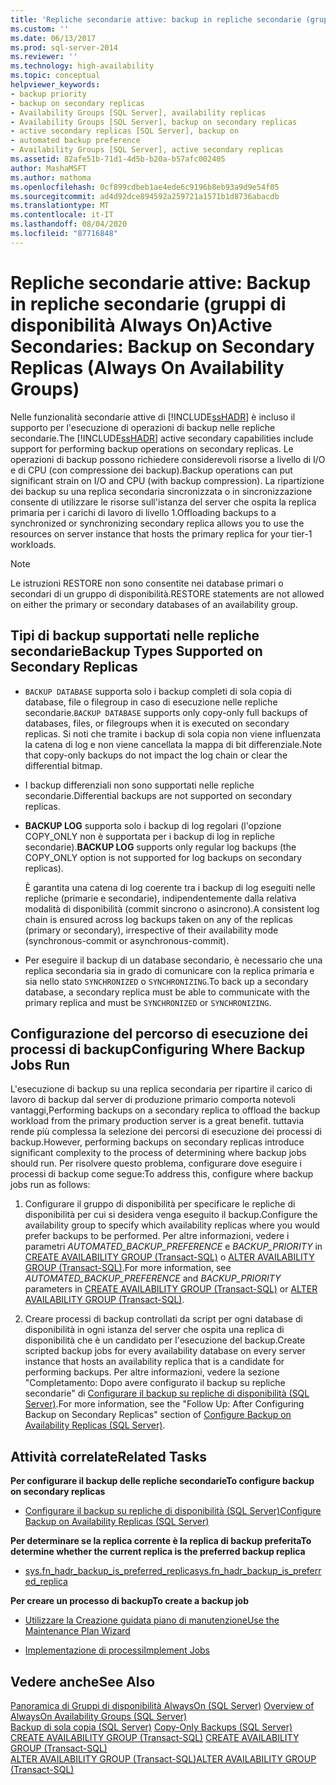 ```yaml
---
title: 'Repliche secondarie attive: backup in repliche secondarie (gruppi di disponibilità Always On) | Microsoft Docs'
ms.custom: ''
ms.date: 06/13/2017
ms.prod: sql-server-2014
ms.reviewer: ''
ms.technology: high-availability
ms.topic: conceptual
helpviewer_keywords:
- backup priority
- backup on secondary replicas
- Availability Groups [SQL Server], availability replicas
- Availability Groups [SQL Server], backup on secondary replicas
- active secondary replicas [SQL Server], backup on
- automated backup preference
- Availability Groups [SQL Server], active secondary replicas
ms.assetid: 82afe51b-71d1-4d5b-b20a-b57afc002405
author: MashaMSFT
ms.author: mathoma
ms.openlocfilehash: 0cf899cdbeb1ae4ede6c9196b8eb93a9d9e54f05
ms.sourcegitcommit: ad4d92dce894592a259721a1571b1d8736abacdb
ms.translationtype: MT
ms.contentlocale: it-IT
ms.lasthandoff: 08/04/2020
ms.locfileid: "87716848"
---
```

# <a name="active-secondaries-backup-on-secondary-replicas-always-on-availability-groups"></a><span data-ttu-id="9b332-102">Repliche secondarie attive: Backup in repliche secondarie (gruppi di disponibilità Always On)</span><span class="sxs-lookup"><span data-stu-id="9b332-102">Active Secondaries: Backup on Secondary Replicas (Always On Availability Groups)</span></span>
  <span data-ttu-id="9b332-103">Nelle funzionalità secondarie attive di [!INCLUDE[ssHADR](../../../includes/sshadr-md.md)] è incluso il supporto per l'esecuzione di operazioni di backup nelle repliche secondarie.</span><span class="sxs-lookup"><span data-stu-id="9b332-103">The [!INCLUDE[ssHADR](../../../includes/sshadr-md.md)] active secondary capabilities include support for performing backup operations on secondary replicas.</span></span> <span data-ttu-id="9b332-104">Le operazioni di backup possono richiedere considerevoli risorse a livello di I/O e di CPU (con compressione dei backup).</span><span class="sxs-lookup"><span data-stu-id="9b332-104">Backup operations can put significant strain on I/O and CPU (with backup compression).</span></span> <span data-ttu-id="9b332-105">La ripartizione dei backup su una replica secondaria sincronizzata o in sincronizzazione consente di utilizzare le risorse sull'istanza del server che ospita la replica primaria per i carichi di lavoro di livello 1.</span><span class="sxs-lookup"><span data-stu-id="9b332-105">Offloading backups to a synchronized or synchronizing secondary replica allows you to use the resources on server instance that hosts the primary replica for your tier-1 workloads.</span></span>  
  
> [!NOTE]  
>  <span data-ttu-id="9b332-106">Le istruzioni RESTORE non sono consentite nei database primari o secondari di un gruppo di disponibilità.</span><span class="sxs-lookup"><span data-stu-id="9b332-106">RESTORE statements are not allowed on either the primary or secondary databases of an availability group.</span></span>  
  
  
  
##  <a name="backup-types-supported-on-secondary-replicas"></a><a name="SupportedBuTypes"></a> <span data-ttu-id="9b332-107">Tipi di backup supportati nelle repliche secondarie</span><span class="sxs-lookup"><span data-stu-id="9b332-107">Backup Types Supported on Secondary Replicas</span></span>  
  
-   <span data-ttu-id="9b332-108">`BACKUP DATABASE` supporta solo i backup completi di sola copia di database, file o filegroup in caso di esecuzione nelle repliche secondarie.</span><span class="sxs-lookup"><span data-stu-id="9b332-108">`BACKUP DATABASE` supports only copy-only full backups of databases, files, or filegroups when it is executed on secondary replicas.</span></span> <span data-ttu-id="9b332-109">Si noti che tramite i backup di sola copia non viene influenzata la catena di log e non viene cancellata la mappa di bit differenziale.</span><span class="sxs-lookup"><span data-stu-id="9b332-109">Note that copy-only backups do not impact the log chain or clear the differential bitmap.</span></span>  
  
-   <span data-ttu-id="9b332-110">I backup differenziali non sono supportati nelle repliche secondarie.</span><span class="sxs-lookup"><span data-stu-id="9b332-110">Differential backups are not supported on secondary replicas.</span></span>  
  
-   <span data-ttu-id="9b332-111">**BACKUP LOG** supporta solo i backup di log regolari (l'opzione COPY_ONLY non è supportata per i backup di log in repliche secondarie).</span><span class="sxs-lookup"><span data-stu-id="9b332-111">**BACKUP LOG** supports only regular log backups (the COPY_ONLY option is not supported for log backups on secondary replicas).</span></span>  
  
     <span data-ttu-id="9b332-112">È garantita una catena di log coerente tra i backup di log eseguiti nelle repliche (primarie e secondarie), indipendentemente dalla relativa modalità di disponibilità (commit sincrono o asincrono).</span><span class="sxs-lookup"><span data-stu-id="9b332-112">A consistent log chain is ensured across log backups taken on any of the replicas (primary or secondary), irrespective of their availability mode (synchronous-commit or asynchronous-commit).</span></span>  
  
-   <span data-ttu-id="9b332-113">Per eseguire il backup di un database secondario, è necessario che una replica secondaria sia in grado di comunicare con la replica primaria e sia nello stato `SYNCHRONIZED` o `SYNCHRONIZING`.</span><span class="sxs-lookup"><span data-stu-id="9b332-113">To back up a secondary database, a secondary replica must be able to communicate with the primary replica and must be `SYNCHRONIZED` or `SYNCHRONIZING`.</span></span>  
  
##  <a name="configuring-where-backup-jobs-run"></a><a name="WhereBuJobsRun"></a><span data-ttu-id="9b332-114">Configurazione del percorso di esecuzione dei processi di backup</span><span class="sxs-lookup"><span data-stu-id="9b332-114">Configuring Where Backup Jobs Run</span></span>  
 <span data-ttu-id="9b332-115">L'esecuzione di backup su una replica secondaria per ripartire il carico di lavoro di backup dal server di produzione primario comporta notevoli vantaggi,</span><span class="sxs-lookup"><span data-stu-id="9b332-115">Performing backups on a secondary replica to offload the backup workload from the primary production server is a great benefit.</span></span> <span data-ttu-id="9b332-116">tuttavia rende più complessa la selezione dei percorsi di esecuzione dei processi di backup.</span><span class="sxs-lookup"><span data-stu-id="9b332-116">However, performing backups on secondary replicas introduce significant complexity to the process of determining where backup jobs should run.</span></span> <span data-ttu-id="9b332-117">Per risolvere questo problema, configurare dove eseguire i processi di backup come segue:</span><span class="sxs-lookup"><span data-stu-id="9b332-117">To address this, configure where backup jobs run as follows:</span></span>  
  
1.  <span data-ttu-id="9b332-118">Configurare il gruppo di disponibilità per specificare le repliche di disponibilità per cui si desidera venga eseguito il backup.</span><span class="sxs-lookup"><span data-stu-id="9b332-118">Configure the availability group to specify which availability replicas where you would prefer backups to be performed.</span></span> <span data-ttu-id="9b332-119">Per altre informazioni, vedere i parametri *AUTOMATED_BACKUP_PREFERENCE* e *BACKUP_PRIORITY* in [CREATE AVAILABILITY GROUP &#40;Transact-SQL&#41;](/sql/t-sql/statements/create-availability-group-transact-sql) o [ALTER AVAILABILITY GROUP &#40;Transact-SQL&#41;](/sql/t-sql/statements/alter-availability-group-transact-sql).</span><span class="sxs-lookup"><span data-stu-id="9b332-119">For more information, see *AUTOMATED_BACKUP_PREFERENCE* and *BACKUP_PRIORITY* parameters in [CREATE AVAILABILITY GROUP &#40;Transact-SQL&#41;](/sql/t-sql/statements/create-availability-group-transact-sql) or [ALTER AVAILABILITY GROUP &#40;Transact-SQL&#41;](/sql/t-sql/statements/alter-availability-group-transact-sql).</span></span>  
  
2.  <span data-ttu-id="9b332-120">Creare processi di backup controllati da script per ogni database di disponibilità in ogni istanza del server che ospita una replica di disponibilità che è un candidato per l'esecuzione del backup.</span><span class="sxs-lookup"><span data-stu-id="9b332-120">Create scripted backup jobs for every availability database on every server instance that hosts an availability replica that is a candidate for performing backups.</span></span> <span data-ttu-id="9b332-121">Per altre informazioni, vedere la sezione "Completamento: Dopo avere configurato il backup su repliche secondarie" di [Configurare il backup su repliche di disponibilità &#40;SQL Server&#41;](configure-backup-on-availability-replicas-sql-server.md).</span><span class="sxs-lookup"><span data-stu-id="9b332-121">For more information, see the "Follow Up: After Configuring Backup on Secondary Replicas" section of [Configure Backup on Availability Replicas &#40;SQL Server&#41;](configure-backup-on-availability-replicas-sql-server.md).</span></span>  
  
##  <a name="related-tasks"></a><a name="RelatedTasks"></a> <span data-ttu-id="9b332-122">Attività correlate</span><span class="sxs-lookup"><span data-stu-id="9b332-122">Related Tasks</span></span>  
 <span data-ttu-id="9b332-123">**Per configurare il backup delle repliche secondarie**</span><span class="sxs-lookup"><span data-stu-id="9b332-123">**To configure backup on secondary replicas**</span></span>  
  
-   [<span data-ttu-id="9b332-124">Configurare il backup su repliche di disponibilità &#40;SQL Server&#41;</span><span class="sxs-lookup"><span data-stu-id="9b332-124">Configure Backup on Availability Replicas &#40;SQL Server&#41;</span></span>](configure-backup-on-availability-replicas-sql-server.md)  
  
 <span data-ttu-id="9b332-125">**Per determinare se la replica corrente è la replica di backup preferita**</span><span class="sxs-lookup"><span data-stu-id="9b332-125">**To determine whether the current replica is the preferred backup replica**</span></span>  
  
-   [<span data-ttu-id="9b332-126">sys.fn_hadr_backup_is_preferred_replica</span><span class="sxs-lookup"><span data-stu-id="9b332-126">sys.fn_hadr_backup_is_preferred_replica</span></span>](/sql/relational-databases/system-functions/sys-fn-hadr-backup-is-preferred-replica-transact-sql)  
  
 <span data-ttu-id="9b332-127">**Per creare un processo di backup**</span><span class="sxs-lookup"><span data-stu-id="9b332-127">**To create a backup job**</span></span>  
  
-   [<span data-ttu-id="9b332-128">Utilizzare la Creazione guidata piano di manutenzione</span><span class="sxs-lookup"><span data-stu-id="9b332-128">Use the Maintenance Plan Wizard</span></span>](../../../relational-databases/maintenance-plans/use-the-maintenance-plan-wizard.md)  
  
-   [<span data-ttu-id="9b332-129">Implementazione di processi</span><span class="sxs-lookup"><span data-stu-id="9b332-129">Implement Jobs</span></span>](../../../ssms/agent/implement-jobs.md)  
  
  
## <a name="see-also"></a><span data-ttu-id="9b332-130">Vedere anche</span><span class="sxs-lookup"><span data-stu-id="9b332-130">See Also</span></span>  
 <span data-ttu-id="9b332-131">[Panoramica di Gruppi di disponibilità AlwaysOn &#40;SQL Server&#41;](overview-of-always-on-availability-groups-sql-server.md) </span><span class="sxs-lookup"><span data-stu-id="9b332-131">[Overview of AlwaysOn Availability Groups &#40;SQL Server&#41;](overview-of-always-on-availability-groups-sql-server.md) </span></span>  
 <span data-ttu-id="9b332-132">[Backup di sola copia &#40;SQL Server&#41;](../../../relational-databases/backup-restore/copy-only-backups-sql-server.md) </span><span class="sxs-lookup"><span data-stu-id="9b332-132">[Copy-Only Backups &#40;SQL Server&#41;](../../../relational-databases/backup-restore/copy-only-backups-sql-server.md) </span></span>  
 <span data-ttu-id="9b332-133">[CREATE AVAILABILITY GROUP &#40;Transact-SQL&#41;](/sql/t-sql/statements/create-availability-group-transact-sql) </span><span class="sxs-lookup"><span data-stu-id="9b332-133">[CREATE AVAILABILITY GROUP &#40;Transact-SQL&#41;](/sql/t-sql/statements/create-availability-group-transact-sql) </span></span>  
 [<span data-ttu-id="9b332-134">ALTER AVAILABILITY GROUP &#40;Transact-SQL&#41;</span><span class="sxs-lookup"><span data-stu-id="9b332-134">ALTER AVAILABILITY GROUP &#40;Transact-SQL&#41;</span></span>](/sql/t-sql/statements/alter-availability-group-transact-sql)  
  
  
